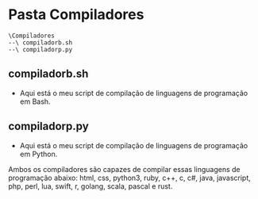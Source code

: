 # Pasta Compiladores

```
\Compiladores
--\ compiladorb.sh
--\ compiladorp.py
```

## compiladorb.sh

- Aqui está o meu script de compilação de linguagens de programação em Bash.

## compiladorp.py

- Aqui está o meu script de compilação de linguagens de programação em Python.

Ambos os compiladores são capazes de compilar essas linguagens de programação abaixo:
html, css, python3, ruby, c++, c, c#, java, javascript, php, perl, lua, swift, r, golang, scala, pascal e rust.
